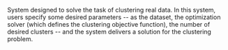 System designed to solve the task of clustering real data.
In this system, users specify some desired parameters -- as the dataset, the optimization solver (which defines the clustering objective function), the number of desired clusters -- and the system delivers a solution for the clustering problem.
